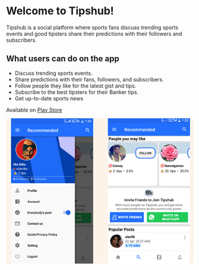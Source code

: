
# Welcome to Tipshub!
Tipshub is a social platform where sports fans discuss trending sports events and good tipsters share their predictions with their followers and subscribers.

## What users can do on the app
- Discuss trending sports events.
- Share predictions with their fans, followers, and subscribers.
- Follow people they like for the latest gist and tips.
- Subscribe to the best tipsters for their Banker tips.
- Get up-to-date sports news

Available on [Play Store](https://play.google.com/store/apps/details?id=com.sqube.tipshub)

![image](https://raw.githubusercontent.com/megamendhie/Tipshub/master/images/img1.jpg)